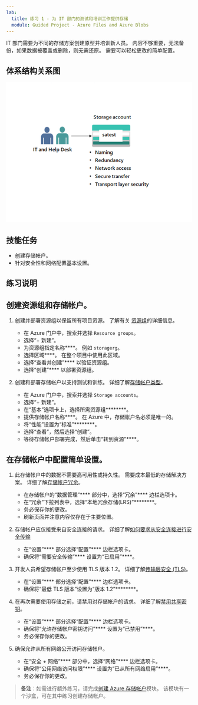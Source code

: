 ```yaml
---
lab:
  title: 练习 1 - 为 IT 部门的测试和培训工作提供存储
  module: Guided Project - Azure Files and Azure Blobs
---
```


IT 部门需要为不同的存储方案创建原型并培训新人员。 内容不够重要，无法备份，如果数据被覆盖或删除，则无需还原。 需要可以轻松更改的简单配置。

## 体系结构关系图
![包含一个存储帐户的示意图](../Media/task-1.png)

## 技能任务
- 创建存储帐户。 
- 针对安全性和网络配置基本设置。 

## 练习说明

## 创建资源组和存储帐户。

1. 创建并部署资源组以保留所有项目资源。 了解有关 [资源组](https://learn.microsoft.com/azure/azure-resource-manager/management/manage-resource-groups-portal)的详细信息。
    - 在 Azure 门户中，搜索并选择 `Resource groups`。
    - 选择“+ 新建”。
    - 为资源组指定名称****。 例如 `storagerg`。
    - 选择区域****。 在整个项目中使用此区域。 
    - 选择“查看并创建”**** 以验证资源组。
    - 选择“创建”**** 以部署资源组。

1. 创建和部署存储帐户以支持测试和训练。 详细了解[存储帐户类型](https://learn.microsoft.com/azure/storage/common/storage-account-overview#types-of-storage-accounts)。
    - 在 Azure 门户中，搜索并选择 `Storage accounts`。 
    - 选择“+ 新建”。
    - 在“基本”选项卡上，选择所需资源组********。
    - 提供存储帐户名称****。 在 Azure 中，存储帐户名必须是唯一的。 
    - 将“性能”设置为“标准”********。 
    - 选择“查看”，然后选择“创建”。 
    - 等待存储帐户部署完成，然后单击“转到资源”****。  

## 在存储帐户中配置简单设置。

1. 此存储帐户中的数据不需要高可用性或持久性。 需要成本最低的存储解决方案。 详细了解[存储帐户冗余](https://learn.microsoft.com/azure/storage/common/storage-redundancy#locally-redundant-storage)。
    - 在存储帐户的“数据管理”**** 部分中，选择“冗余”**** 边栏选项卡。
    - 在“冗余”下拉列表中，选择“本地冗余存储(LRS)”********。 
    - 务必保存你的更改。 
    - 刷新页面并注意内容仅存在于主要位置。 

1. 存储帐户应仅接受来自安全连接的请求。 详细了解[如何要求从安全连接进行安全传输](https://learn.microsoft.com/azure/storage/common/storage-require-secure-transfer)
    - 在“设置”**** 部分选择“配置”**** 边栏选项卡。
    - 确保将“需要安全传输”**** 设置为“已启用”****。 

1. 开发人员希望存储帐户至少使用 TLS 版本 1.2。 详细了解[传输层安全 (TLS)](https://learn.microsoft.com//azure/storage/common/transport-layer-security-configure-minimum-version?tabs=portal)。
    - 在“设置”**** 部分选择“配置”**** 边栏选项卡。
    - 确保将“最低 TLS 版本”设置为“版本 1.2”********。  


1. 在再次需要使用存储之前，请禁用对存储帐户的请求。 详细了解[禁用共享密钥](https://learn.microsoft.com/azure/storage/common/shared-key-authorization-prevent?tabs=portal#disable-shared-key-authorization)。
    - 在“设置”**** 部分选择“配置”**** 边栏选项卡。
    - 确保将“允许存储帐户密钥访问”**** 设置为“已禁用”****。
    - 务必保存你的更改。 

1. 确保允许从所有网络公开访问存储帐户。  
    - 在“安全 + 网络”**** 部分中，选择“网络”**** 边栏选项卡。
    - 确保将“公用网络访问权限”**** 设置为“已从所有网络启用”****。
    - 务必保存你的更改。 

>**备注**：如需进行额外练习，请完成[创建 Azure 存储帐户](https://learn.microsoft.com/training/modules/create-azure-storage-account/)模块。 该模块有一个沙盒，可在其中练习创建存储帐户。
